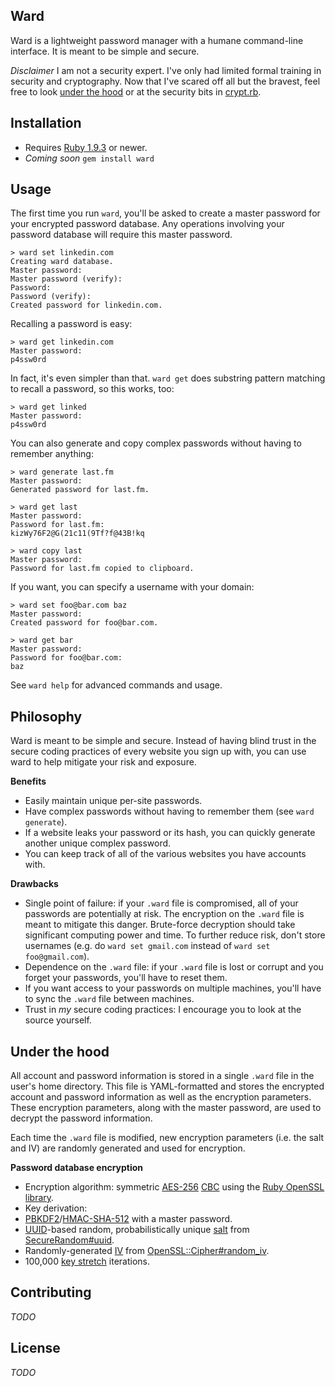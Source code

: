 ## Ward

Ward is a lightweight password manager with a humane command-line interface. It is meant to be simple and secure.

*Disclaimer* I am not a security expert. I've only had limited formal training in security and cryptography.
Now that I've scared off all but the bravest, feel free to look [under the hood](#under-the-hood) or
at the security bits in [crypt.rb](https://github.com/schmich/ward/blob/master/crypt.rb).

## Installation

* Requires [Ruby 1.9.3](http://www.ruby-lang.org/en/downloads/) or newer.
* *Coming soon* `gem install ward`

## Usage

The first time you run `ward`, you'll be asked to create a master password for your encrypted password database.
Any operations involving your password database will require this master password.

    > ward set linkedin.com
    Creating ward database.
    Master password:
    Master password (verify):
    Password:
    Password (verify):
    Created password for linkedin.com.

Recalling a password is easy:

    > ward get linkedin.com
    Master password:
    p4ssw0rd
    
In fact, it's even simpler than that. `ward get` does substring pattern matching to recall a password,
so this works, too:

    > ward get linked
    Master password:
    p4ssw0rd

You can also generate and copy complex passwords without having to remember anything:

    > ward generate last.fm
    Master password:
    Generated password for last.fm.

    > ward get last
    Master password:
    Password for last.fm:
    kizWy76F2@G(21c11(9Tf?f@43B!kq

    > ward copy last
    Master password:
    Password for last.fm copied to clipboard.
    
If you want, you can specify a username with your domain:

    > ward set foo@bar.com baz
    Master password:
    Created password for foo@bar.com.
    
    > ward get bar
    Master password:
    Password for foo@bar.com:
    baz
    
See `ward help` for advanced commands and usage.

## Philosophy

Ward is meant to be simple and secure. Instead of having blind trust in the secure coding practices
of every website you sign up with, you can use ward to help mitigate your risk and exposure.

**Benefits**
* Easily maintain unique per-site passwords.
* Have complex passwords without having to remember them (see `ward generate`).
* If a website leaks your password or its hash, you can quickly generate another unique complex password.
* You can keep track of all of the various websites you have accounts with.

**Drawbacks**
* Single point of failure: if your `.ward` file is compromised, all of your passwords are potentially at risk.
  The encryption on the `.ward` file is meant to mitigate this danger. Brute-force decryption should take significant
  computing power and time. To further reduce risk, don't store usernames (e.g. do `ward set gmail.com` instead of `ward set foo@gmail.com`).
* Dependence on the `.ward` file: if your `.ward` file is lost or corrupt and you forget your passwords, you'll have to reset them.
* If you want access to your passwords on multiple machines, you'll have to sync the `.ward` file between machines.
* Trust in *my* secure coding practices: I encourage you to look at the source yourself.

## Under the hood

All account and password information is stored in a single `.ward` file in the user's home directory. This file is
YAML-formatted and stores the encrypted account and password information as well as the encryption parameters.
These encryption parameters, along with the master password, are used to decrypt the password information.

Each time the `.ward` file is modified, new encryption parameters (i.e. the salt and IV) are randomly generated
and used for encryption.

**Password database encryption**
* Encryption algorithm: symmetric [AES-256](http://en.wikipedia.org/wiki/Advanced_Encryption_Standard)
  [CBC](http://en.wikipedia.org/wiki/Block_cipher_modes_of_operation#Cipher-block_chaining_.28CBC.29)
  using the [Ruby OpenSSL library](http://www.ruby-doc.org/stdlib-1.9.3/libdoc/openssl/rdoc/index.html).
* Key derivation:
 * [PBKDF2](http://en.wikipedia.org/wiki/PBKDF2)/[HMAC-SHA-512](http://en.wikipedia.org/wiki/SHA-2) with a master password.
 * [UUID](http://en.wikipedia.org/wiki/UUID)-based random, probabilistically unique [salt](http://en.wikipedia.org/wiki/Salt_%28cryptography%29)
   from [SecureRandom#uuid](http://www.ruby-doc.org/stdlib-1.9.3/libdoc/securerandom/rdoc/SecureRandom.html#method-c-uuid).
 * Randomly-generated [IV](http://en.wikipedia.org/wiki/Initialization_vector) from [OpenSSL::Cipher#random_iv](http://www.ruby-doc.org/stdlib-1.9.3/libdoc/openssl/rdoc/OpenSSL/Cipher.html#method-i-random_iv).
 * 100,000 [key stretch](http://en.wikipedia.org/wiki/Key_stretching) iterations.

## Contributing

*TODO*

## License

*TODO*